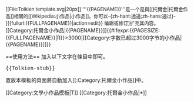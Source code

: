 <div class="notice metadata" id="stub" style="font-size: small;">[[File:Tolkien template.svg|20px]]&nbsp;'''{{PAGENAME}}'''是一个是與[[托爾金|托爾金作品]]相關的[[Wikipedia:小作品|小作品]]。你可以-{zh-hant:透過;zh-hans:通过}-<span class="plainlinks">[{{fullurl:{{FULLPAGENAME}}|action=edit}} 编辑或修订]</span>扩充其内容。</div><includeonly>[[Category:托爾金小作品|{{PAGENAME}}]]{{#ifexpr:{{PAGESIZE:{{FULLPAGENAME}}|R}}>3000|[[Category:字数已超过3000字节的小作品|{{PAGENAME}}]]}}</includeonly><noinclude>

==使用方法==
加入以下文字在條目中即可。
<pre>{{Tolkien-stub}}</pre>

置放本模板的頁面將自動加入[[:Category:托爾金小作品]]中。

[[Category:文學小作品模板|T]]
[[Category:托爾金小作品|*]]
</noinclude>